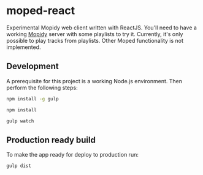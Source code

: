 # moped-react
Experimental Mopidy web client written with ReactJS. You'll need to have a working [Mopidy](https://www.mopidy.com/) server with some playlists to try it. 
Currently, it's only possible to play tracks from playlists. Other Moped functionality is not implemented.

## Development

A prerequisite for this project is a working Node.js environment. Then perform the following steps:

```bash
npm install -g gulp
```

```bash
npm install
```

```bash
gulp watch
```

## Production ready build

To make the app ready for deploy to production run:

```bash
gulp dist
```
